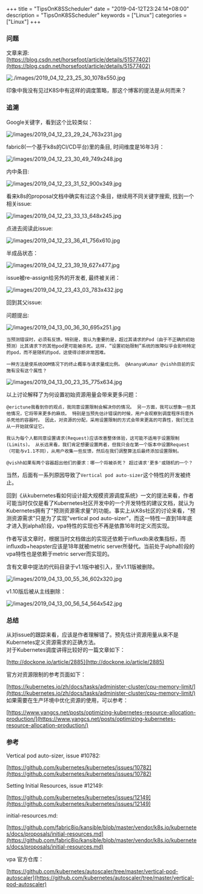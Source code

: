 +++
title = "TipsOnK8SScheduler"
date = "2019-04-12T23:24:14+08:00"
description = "TipsOnK8SScheduler"
keywords = ["Linux"]
categories = ["Linux"]
+++
### 问题
文章来源:   
[https://blog.csdn.net/horsefoot/article/details/51577402](https://blog.csdn.net/horsefoot/article/details/51577402)    

![./images/2019_04_12_23_25_30_1078x550.jpg](./images/2019_04_12_23_25_30_1078x550.jpg)    

印象中我没有见过K8S中有这样的调度策略，那这个博客的提法是从何而来？    

### 追溯
Google关键字，看到这个比较类似：    

![/images/2019_04_12_23_29_24_763x231.jpg](/images/2019_04_12_23_29_24_763x231.jpg)

fabric8(一个基于k8s的CI/CD平台)里的条目, 时间维度是16年3月：    

![/images/2019_04_12_23_30_49_749x248.jpg](/images/2019_04_12_23_30_49_749x248.jpg)

内中条目:    

![/images/2019_04_12_23_31_52_900x349.jpg](/images/2019_04_12_23_31_52_900x349.jpg)

看来k8s的proposal文档中确实有过这个条目，继续用不同关键字搜索,
找到一个相关issue:    

![/images/2019_04_12_23_33_13_648x245.jpg](/images/2019_04_12_23_33_13_648x245.jpg)

点进去阅读此issue:    

![/images/2019_04_12_23_36_41_756x610.jpg](/images/2019_04_12_23_36_41_756x610.jpg)

半成品状态：   

![/images/2019_04_12_23_39_19_627x477.jpg](/images/2019_04_12_23_39_19_627x477.jpg)

issue被re-assign给另外的开发者, 最终被关闭：    

![/images/2019_04_12_23_43_03_783x432.jpg](/images/2019_04_12_23_43_03_783x432.jpg)

回到其父issue:   


问题提出:    

![/images/2019_04_13_00_36_30_695x251.jpg](/images/2019_04_13_00_36_30_695x251.jpg)

```
当预测错误时，必须有反馈。特别是，我认为重要的是，超过其请求的Pod（由于不正确的初始预测）比其请求下的其他pod更可能被杀死。这样，“设置初始限制”系统的故障似乎会影响特定的pod，而不是随机的pod，这使得诊断非常困难。

一种方法是使系统OOM情况下的终止概率与请求量成比例。 @AnanyaKumar @vishh目前的实施有没有这个属性？
```
![/images/2019_04_13_00_23_35_775x634.jpg](/images/2019_04_13_00_23_35_775x634.jpg)


以上讨论解释了为何设置初始资源用量会带来更多问题：    

```
@erictune我看到你的观点，我同意设置限制会解决你的情况。 另一方面，我可以想象一些其他情况，它将带来更多的麻烦。 特别是当预先估计错误的时候，用户会观察到调度程序将意外杀死他的容器时。 因此，对资源的分配，采用设置限制的方式会带来更高的可靠性，我们无法从一开始就保证它。

我认为每个人都同意设置请求(Request)应该改善整体体验，这可能不适用于设置限制(Limits)。 从长远来看，我们肯定想要设置两者，但我只会在第一个版本中设置Request（可能与v1.1不同），从用户收集一些反馈，然后在我们调整算法后最终添加设置限制。

@vishh如果有两个容器超出他们的要求：哪一个将被杀死？ 超过请求'更多'或随机的一个？
```

当然，后面有一系列原因导致了`Vertical pod auto-sizer`这个特性的开发被终止。   

回到《从kubernetes看如何设计超大规模资源调度系统》一文的提法来看，作者可能当时仅仅是看了Kubernetes社区开发中的一个开发特性的建议文档，就认为Kubernetes拥有了"预测资源需求量"的功能。事实上从K8s社区的讨论来看，"预测资源需求"只是为了实现"vertical pod auto-sizer"，而这一特性一直到18年底才进入到alpha阶段，vpa特性的实现也不再是依靠16年时定义而实现。    

作者写该文章时，根据当时文档做出的实现还依赖于influxdb来收集指标，而influxdb+heapster应该是18年就被metric
server所替代。当前处于alpha阶段的vpa特性也是依赖于metric server而实现的。    

含有文章中提法的代码目录于v1.1版中被引入，至v1.11版被删除。   

![/images/2019_04_13_00_55_36_602x320.jpg](/images/2019_04_13_00_55_36_602x320.jpg)

v1.10版后被从主线删除：    

![/images/2019_04_13_00_56_54_564x542.jpg](/images/2019_04_13_00_56_54_564x542.jpg)

### 总结
从对issue的跟踪来看，应该是作者理解错了。预先估计资源用量从来不是Kubernetes定义资源需求的正确方法。   
对于Kubernetes调度讲得比较好的一篇文章如下：    

[http://dockone.io/article/2885](http://dockone.io/article/2885)    

官方对资源限制的参考页面如下：    

[https://kubernetes.io/zh/docs/tasks/administer-cluster/cpu-memory-limit/](https://kubernetes.io/zh/docs/tasks/administer-cluster/cpu-memory-limit/)    
如果需要在生产环境中优化资源的使用，可以参考：   

[https://www.yangcs.net/posts/optimizing-kubernetes-resource-allocation-production/](https://www.yangcs.net/posts/optimizing-kubernetes-resource-allocation-production/)   

### 参考
Vertical pod auto-sizer, issue #10782:   

[https://github.com/kubernetes/kubernetes/issues/10782](https://github.com/kubernetes/kubernetes/issues/10782) 

Setting Initial Resources, issue #12149:    

[https://github.com/kubernetes/kubernetes/issues/12149](https://github.com/kubernetes/kubernetes/issues/12149)    

initial-resources.md:    

[https://github.com/fabric8io/kansible/blob/master/vendor/k8s.io/kubernetes/docs/proposals/initial-resources.md](https://github.com/fabric8io/kansible/blob/master/vendor/k8s.io/kubernetes/docs/proposals/initial-resources.md)     

vpa 官方仓库：     

[https://github.com/kubernetes/autoscaler/tree/master/vertical-pod-autoscaler](https://github.com/kubernetes/autoscaler/tree/master/vertical-pod-autoscaler)    
